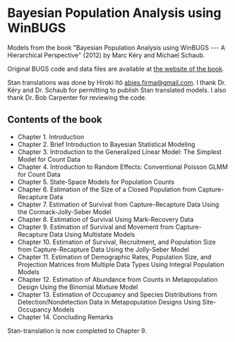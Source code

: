 # Bayesian Population Analysis using WinBUGS

Models from the book "Bayesian Population Analysis using WinBUGS --- A Hierarchical Perspective" (2012) by Marc Kéry and Michael Schaub.

Original BUGS code and data files are available at [the website of the book](http://www.vogelwarte.ch/de/projekte/publikationen/bpa/complete-code-and-data-files-of-the-book.html).

Stan translations was done by Hiroki Itô <abies.firma@gmail.com>. I thank Dr. Kéry and Dr. Schaub for permitting to publish Stan translated models. I also thank Dr. Bob Carpenter for reviewing the code.

## Contents of the book

* Chapter 1. Introduction
* Chapter 2. Brief Introduction to Bayesian Statistical Modeling
* Chapter 3. Introduction to the Generalized Linear Model: The Simplest Model for Count Data
* Chapter 4. Introduction to Random Effects: Conventional Poisson GLMM for Count Data
* Chapter 5. State-Space Models for Population Counts
* Chapter 6. Estimation of the Size of a Closed Population from Capture-Recapture Data
* Chapter 7. Estimation of Survival from Capture-Recapture Data Using the Cormack-Jolly-Seber Model
* Chapter 8. Estimation of Survival Using Mark-Recovery Data
* Chapter 9. Estimation of Survival and Movement from Capture-Recapture Data Using Multistate Models
* Chapter 10. Estimation of Survival, Recruitment, and Population Size from Capture-Recapture Data Using the Jolly-Seber Model
* Chapter 11. Estimation of Demographic Rates, Population Size, and Projection Matrices from Multiple Data Types Using Integral Population Models
* Chapter 12. Estimation of Abundance from Counts in Metapopulation Design Using the Binomial Mixture Model
* Chapter 13. Estimation of Occupancy and Species Distributions from Detection/Nondetection Data in Metapopulation Designs Using Site-Occupancy Models
* Chapter 14. Concluding Remarks

Stan-translation is now completed to Chapter 9.
